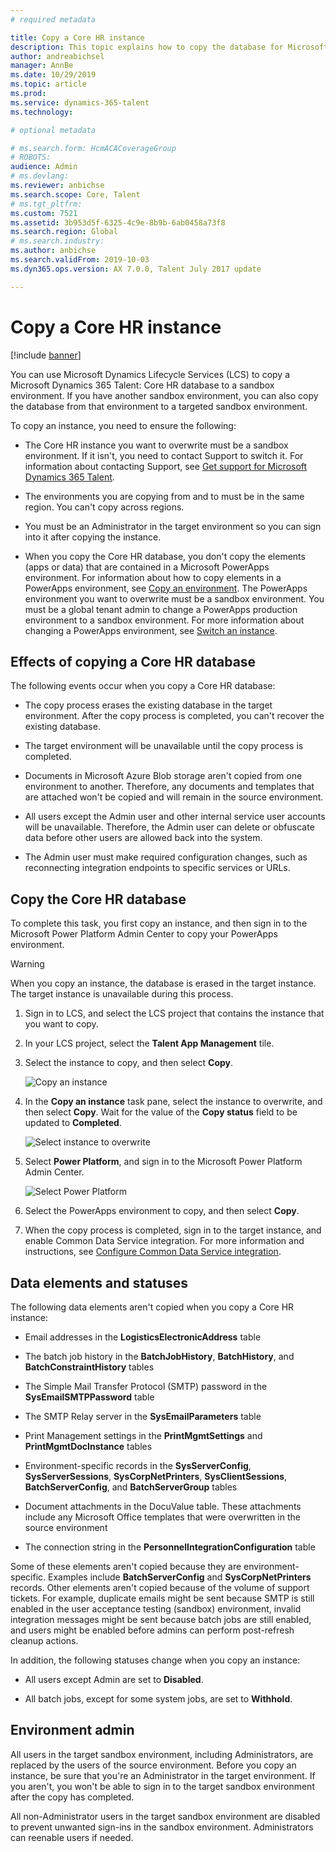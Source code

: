 ```yaml
---
# required metadata

title: Copy a Core HR instance
description: This topic explains how to copy the database for Microsoft Dynamics 365 Talent - Core HR to a sandbox environment.
author: andreabichsel
manager: AnnBe
ms.date: 10/29/2019
ms.topic: article
ms.prod: 
ms.service: dynamics-365-talent
ms.technology: 

# optional metadata

# ms.search.form: HcmACACoverageGroup
# ROBOTS: 
audience: Admin
# ms.devlang: 
ms.reviewer: anbichse
ms.search.scope: Core, Talent
# ms.tgt_pltfrm: 
ms.custom: 7521
ms.assetid: 3b953d5f-6325-4c9e-8b9b-6ab0458a73f8
ms.search.region: Global
# ms.search.industry: 
ms.author: anbichse
ms.search.validFrom: 2019-10-03
ms.dyn365.ops.version: AX 7.0.0, Talent July 2017 update

---
```

# Copy a Core HR instance

[!include [banner](includes/banner.md)]

You can use Microsoft Dynamics Lifecycle Services (LCS) to copy a Microsoft Dynamics 365 Talent: Core HR database to a sandbox environment. If you have another sandbox environment, you can also copy the database from that environment to a targeted sandbox environment.

To copy an instance, you need to ensure the following:

- The Core HR instance you want to overwrite must be a sandbox environment. If it isn't, you need to contact Support to switch it. For information about contacting Support, see [Get support for Microsoft Dynamics 365 Talent](talent-support.md).

- The environments you are copying from and to must be in the same region. You can't copy across regions.

- You must be an Administrator in the target environment so you can sign into it after copying the instance.

- When you copy the Core HR database, you don't copy the elements (apps or data) that are contained in a Microsoft PowerApps environment. For information about how to copy elements in a PowerApps environment, see [Copy an environment](https://docs.microsoft.com/power-platform/admin/copy-environment). The PowerApps environment you want to overwrite must be a sandbox environment. You must be a global tenant admin to change a PowerApps production environment to a sandbox environment. For more information about changing a PowerApps environment, see [Switch an instance](https://docs.microsoft.com/dynamics365/admin/switch-instance).

## Effects of copying a Core HR database

The following events occur when you copy a Core HR database:

- The copy process erases the existing database in the target environment. After the copy process is completed, you can't recover the existing database.

- The target environment will be unavailable until the copy process is completed.

- Documents in Microsoft Azure Blob storage aren't copied from one environment to another. Therefore, any documents and templates that are attached won't be copied and will remain in the source environment.

- All users except the Admin user and other internal service user accounts will be unavailable. Therefore, the Admin user can delete or obfuscate data before other users are allowed back into the system.

- The Admin user must make required configuration changes, such as reconnecting integration endpoints to specific services or URLs.

## Copy the Core HR database

To complete this task, you first copy an instance, and then sign in to the Microsoft Power Platform Admin Center to copy your PowerApps environment.

> [!WARNING]
> When you copy an instance, the database is erased in the target instance. The target instance is unavailable during this process.

1. Sign in to LCS, and select the LCS project that contains the instance that you want to copy.

2. In your LCS project, select the **Talent App Management** tile.

3. Select the instance to copy, and then select **Copy**.

   ![[Copy an instance](./media/copy-instance-copy-button.png)](./media/copy-instance-copy-button.png)

4. In the **Copy an instance** task pane, select the instance to overwrite, and then select **Copy**. Wait for the value of the **Copy status** field to be updated to **Completed**.

   ![[Select instance to overwrite](./media/copy-instance-select-target-instance.png)](./media/copy-instance-select-target-instance.png)

5. Select **Power Platform**, and sign in to the Microsoft Power Platform Admin Center.

   ![[Select Power Platform](./media/copy-instance-select-power-platform.png)](./media/copy-instance-select-power-platform.png)

6. Select the PowerApps environment to copy, and then select **Copy**.

7. When the copy process is completed, sign in to the target instance, and enable Common Data Service integration. For more information and instructions, see [Configure Common Data Service integration](hr-common-data-service-integration.md).

## Data elements and statuses

The following data elements aren't copied when you copy a Core HR instance:

- Email addresses in the **LogisticsElectronicAddress** table

- The batch job history in the **BatchJobHistory**, **BatchHistory**, and **BatchConstraintHistory** tables

- The Simple Mail Transfer Protocol (SMTP) password in the **SysEmailSMTPPassword** table

- The SMTP Relay server in the **SysEmailParameters** table

- Print Management settings in the **PrintMgmtSettings** and **PrintMgmtDocInstance** tables

- Environment-specific records in the **SysServerConfig**, **SysServerSessions**, **SysCorpNetPrinters**, **SysClientSessions**, **BatchServerConfig**, and **BatchServerGroup** tables

- Document attachments in the DocuValue table. These attachments include any Microsoft Office templates that were overwritten in the source environment

- The connection string in the **PersonnelIntegrationConfiguration** table

Some of these elements aren't copied because they are environment-specific. Examples include **BatchServerConfig** and **SysCorpNetPrinters** records. Other elements aren't copied because of the volume of support tickets. For example, duplicate emails might be sent because SMTP is still enabled in the user acceptance testing (sandbox) environment, invalid integration messages might be sent because batch jobs are still enabled, and users might be enabled before admins can perform post-refresh cleanup actions.

In addition, the following statuses change when you copy an instance:

- All users except Admin are set to **Disabled**.

- All batch jobs, except for some system jobs, are set to **Withhold**.

## Environment admin

All users in the target sandbox environment, including Administrators, are replaced by the users of the source environment. Before you copy an instance, be sure that you're an Administrator in the target environment. If you aren't, you won't be able to sign in to the target sandbox environment after the copy has completed.

All non-Administrator users in the target sandbox environment are disabled to prevent unwanted sign-ins in the sandbox environment. Administrators can reenable users if needed.

